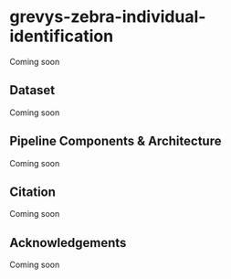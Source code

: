 # grevys-zebra-individual-identification
Coming soon
## Dataset
Coming soon
## Pipeline Components & Architecture
Coming soon
## Citation
Coming soon
## Acknowledgements
Coming soon

